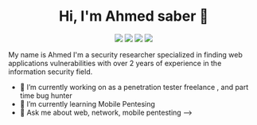 <h1 align="center">Hi, I'm Ahmed saber 👋</h1>
<p align="center">
    <a href="https://twitter.com/Ahmed_saber_11"><img src="https://img.shields.io/badge/twitter-%231FA1F1?style=flat&logo=twitter&logoColor=white"/></a>
    <a href="https://www.linkedin.com/in/ahmed-saber-20"><img src="https://img.shields.io/badge/linkedin-%230177B5?style=flat&logo=linkedin&logoColor=white"/></a>
    <a href="https://www.youtube.com/channel/UCDUEFf1srDkHZizCG6j4V5Q"><img src="https://img.shields.io/badge/youtube-%23FF0000?style=flat&logo=youtube&logoColor=white"/></a>
    <a href="https://www.instagram.com/0x0hunter/"><img src="https://img.shields.io/badge/instagram-%23E4415F?style=flat&logo=instagram&logoColor=white"/></a>
  </p>
  
  
  My name is Ahmed I'm a security researcher specialized in finding web applications vulnerabilities with over 2 years of experience in the information security field.

- 🔭 I’m currently working on as a penetration tester freelance , and part time bug hunter
- 🌱 I’m currently learning Mobile Pentesing
- 💬 Ask me about web, network, mobile pentesting
-->
